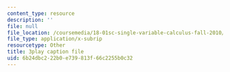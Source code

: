 ```yaml
---
content_type: resource
description: ''
file: null
file_location: /coursemedia/18-01sc-single-variable-calculus-fall-2010/6b24dbc222b0e739813f66c2255b0c32_hjZhPczMkL4.srt
file_type: application/x-subrip
resourcetype: Other
title: 3play caption file
uid: 6b24dbc2-22b0-e739-813f-66c2255b0c32
---
```

